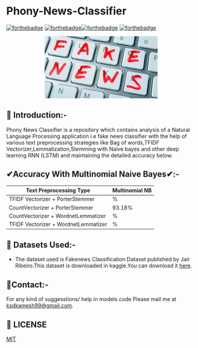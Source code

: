 # Phony-News-Classifier
[![forthebadge](https://forthebadge.com/images/badges/built-with-love.svg)](https://forthebadge.com)
[![forthebadge](https://forthebadge.com/images/badges/made-with-python.svg)](https://forthebadge.com)[![forthebadge](https://forthebadge.com/images/badges/its-not-a-lie-if-you-believe-it.svg)](https://forthebadge.com)
[![forthebadge](https://forthebadge.com/images/badges/built-by-developers.svg)](https://forthebadge.com)
<p align="center">
  <a href="https://github.com/ksdkamesh99/Phony-News-Classifier/">
    <img src="fake.jfif" alt="Logo">
  </a>
</p>

## 📌 Introduction:-
Phony News Classifier is a repository which contains analysis of a Natural Language Processing application i.e fake news classifier with the help of various text preprocessing strategies like Bag of words,TFIDF Vectorizer,Lemmatization,Stemming with Naive bayes and other deep learning RNN (LSTM) and maintaining the detailed accuracy below.

## ✔Accuracy With Multinomial Naive Bayes✔:-
| Text Preprocessing Type              | Multinomial NB      |
|--------------------------------------|---------------------|
| TFIDF Vectorizer + PorterStemmer     | %              |
| CountVectorizer + PorterStemmer      | 93.18%              |
| CountVectorizer + WordnetLemmatizer  | %              | 
| TFIDF Vectorizer + WordnetLemmatizer | %              |

## 🏁 Datasets Used:-
* The dataset used is Fakenews Classification Dataset published by Jair Ribeiro.This dataset is downloaded in kaggle.You can download it [here](https://www.kaggle.com/liberoliber/onion-notonion-datasets/download).

## 📧Contact:-
For any kind of suggesstions/ help in models code Please mail me at ksdkamesh99@gmail.com.


## 📜 LICENSE
[MIT](https://github.com/ksdkamesh99/Phony-News-Classifier/blob/master/LICENSE)
